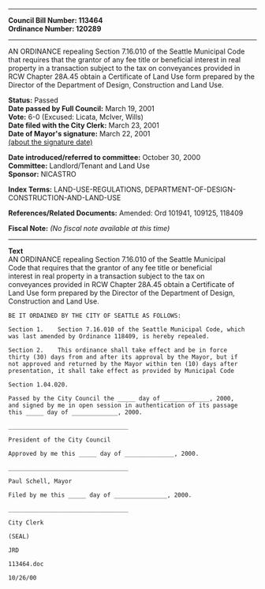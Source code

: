 * * * * *  
  
**Council Bill Number: [](#h0)[](#h2)113464**   
**Ordinance Number: 120289**  
  
* * * * *  
  
AN ORDINANCE repealing Section 7.16.010 of the Seattle Municipal Code that requires that the grantor of any fee title or beneficial interest in real property in a transaction subject to the tax on conveyances provided in RCW Chapter 28A.45 obtain a Certificate of Land Use form prepared by the Director of the Department of Design, Construction and Land Use.  
  
**Status:** Passed   
**Date passed by Full Council:** March 19, 2001   
**Vote:** 6-0 (Excused: Licata, McIver, Wills)   
**Date filed with the City Clerk:** March 23, 2001   
**Date of Mayor's signature:** March 22, 2001   
[(about the signature date)](/~public/approvaldate.htm)   
  
  
**Date introduced/referred to committee:** October 30, 2000   
**Committee:** Landlord/Tenant and Land Use   
**Sponsor:** NICASTRO   
  
**Index Terms:** LAND-USE-REGULATIONS, DEPARTMENT-OF-DESIGN-CONSTRUCTION-AND-LAND-USE  
  
**References/Related Documents:** Amended: Ord 101941, 109125, 118409  
  
**Fiscal Note:** *(No fiscal note available at this time)*  
  
* * * * *  
  
**Text**  
    AN ORDINANCE repealing Section 7.16.010 of the Seattle Municipal  
    Code that requires that the grantor of any fee title or beneficial  
    interest in real property in a transaction subject to the tax on  
    conveyances provided in RCW Chapter 28A.45 obtain a Certificate of  
    Land Use form prepared by the Director of the Department of Design,  
    Construction and Land Use.  
  
    BE IT ORDAINED BY THE CITY OF SEATTLE AS FOLLOWS:  
  
    Section 1.    Section 7.16.010 of the Seattle Municipal Code, which  
    was last amended by Ordinance 118409, is hereby repealed.  
  
    Section 2.    This ordinance shall take effect and be in force  
    thirty (30) days from and after its approval by the Mayor, but if  
    not approved and returned by the Mayor within ten (10) days after  
    presentation, it shall take effect as provided by Municipal Code  
  
    Section 1.04.020.  
  
    Passed by the City Council the _____ day of _____________, 2000,  
    and signed by me in open session in authentication of its passage  
    this _____ day of _____________, 2000.  
  
    __________________________________  
  
    President of the City Council  
  
    Approved by me this _____ day of ______________, 2000.  
  
    __________________________________  
  
    Paul Schell, Mayor  
  
    Filed by me this _____ day of _______________, 2000.  
  
    __________________________________  
  
    City Clerk  
  
    (SEAL)  
  
    JRD  
  
    113464.doc  
  
    10/26/00  
